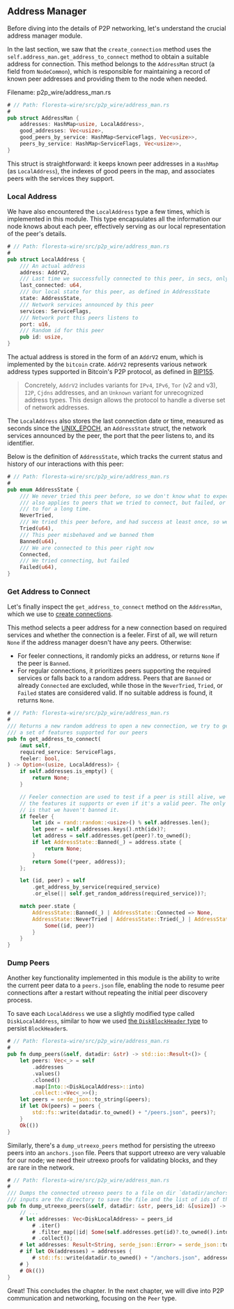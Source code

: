 ## Address Manager

Before diving into the details of P2P networking, let's understand the crucial address manager module.

In the last section, we saw that the `create_connection` method uses the `self.address_man.get_address_to_connect` method to obtain a suitable address for connection. This method belongs to the `AddressMan` struct (a field from `NodeCommon`), which is responsible for maintaining a record of known peer addresses and providing them to the node when needed.

Filename: p2p_wire/address_man.rs

```rust
# // Path: floresta-wire/src/p2p_wire/address_man.rs
#
pub struct AddressMan {
    addresses: HashMap<usize, LocalAddress>,
    good_addresses: Vec<usize>,
    good_peers_by_service: HashMap<ServiceFlags, Vec<usize>>,
    peers_by_service: HashMap<ServiceFlags, Vec<usize>>,
}
```

This struct is straightforward: it keeps known peer addresses in a `HashMap` (as `LocalAddress`), the indexes of good peers in the map, and associates peers with the services they support.

### Local Address

We have also encountered the `LocalAddress` type a few times, which is implemented in this module. This type encapsulates all the information our node knows about each peer, effectively serving as our local representation of the peer's details.

```rust
# // Path: floresta-wire/src/p2p_wire/address_man.rs
#
pub struct LocalAddress {
    /// An actual address
    address: AddrV2,
    /// Last time we successfully connected to this peer, in secs, only relevant if state == State::Tried
    last_connected: u64,
    /// Our local state for this peer, as defined in AddressState
    state: AddressState,
    /// Network services announced by this peer
    services: ServiceFlags,
    /// Network port this peers listens to
    port: u16,
    /// Random id for this peer
    pub id: usize,
}
```

The actual address is stored in the form of an `AddrV2` enum, which is implemented by the `bitcoin` crate. `AddrV2` represents various network address types supported in Bitcoin's P2P protocol, as defined in [BIP155](https://github.com/bitcoin/bips/blob/master/bip-0155.mediawiki).

> Concretely, `AddrV2` includes variants for `IPv4`, `IPv6`, `Tor` (v2 and v3), `I2P`, `Cjdns` addresses, and an `Unknown` variant for unrecognized address types. This design allows the protocol to handle a diverse set of network addresses.

The `LocalAddress` also stores the last connection date or time, measured as seconds since the [UNIX_EPOCH](https://en.wikipedia.org/wiki/Unix_time), an `AddressState` struct, the network services announced by the peer, the port that the peer listens to, and its identifier.

Below is the definition of `AddressState`, which tracks the current status and history of our interactions with this peer:

```rust
# // Path: floresta-wire/src/p2p_wire/address_man.rs
#
pub enum AddressState {
    /// We never tried this peer before, so we don't know what to expect. This variant
    /// also applies to peers that we tried to connect, but failed, or we didn't connect
    /// to for a long time.
    NeverTried,
    /// We tried this peer before, and had success at least once, so we know what to expect
    Tried(u64),
    /// This peer misbehaved and we banned them
    Banned(u64),
    /// We are connected to this peer right now
    Connected,
    /// We tried connecting, but failed
    Failed(u64),
}
```

### Get Address to Connect

Let's finally inspect the `get_address_to_connect` method on the `AddressMan`, which we use to [create connections](ch06-03-opening-connections.md#create-connection).

This method selects a peer address for a new connection based on required services and whether the connection is a feeler. First of all, we will return `None` if the address manager doesn't have any peers. Otherwise:

- For feeler connections, it randomly picks an address, or returns `None` if the peer is `Banned`.
- For regular connections, it prioritizes peers supporting the required services or falls back to a random address. Peers that are `Banned` or already `Connected` are excluded, while those in the `NeverTried`, `Tried`, or `Failed` states are considered valid. If no suitable address is found, it returns `None`.

```rust
# // Path: floresta-wire/src/p2p_wire/address_man.rs
#
/// Returns a new random address to open a new connection, we try to get addresses with
/// a set of features supported for our peers
pub fn get_address_to_connect(
    &mut self,
    required_service: ServiceFlags,
    feeler: bool,
) -> Option<(usize, LocalAddress)> {
    if self.addresses.is_empty() {
        return None;
    }

    // Feeler connection are used to test if a peer is still alive, we don't care about
    // the features it supports or even if it's a valid peer. The only thing we care about
    // is that we haven't banned it.
    if feeler {
        let idx = rand::random::<usize>() % self.addresses.len();
        let peer = self.addresses.keys().nth(idx)?;
        let address = self.addresses.get(peer)?.to_owned();
        if let AddressState::Banned(_) = address.state {
            return None;
        }
        return Some((*peer, address));
    };

    let (id, peer) = self
        .get_address_by_service(required_service)
        .or_else(|| self.get_random_address(required_service))?;

    match peer.state {
        AddressState::Banned(_) | AddressState::Connected => None,
        AddressState::NeverTried | AddressState::Tried(_) | AddressState::Failed(_) => {
            Some((id, peer))
        }
    }
}
```

### Dump Peers

Another key functionality implemented in this module is the ability to write the current peer data to a `peers.json` file, enabling the node to resume peer connections after a restart without repeating the initial peer discovery process.

To save each `LocalAddress` we use a slightly modified type called `DiskLocalAddress`, similar to how we used [the `DiskBlockHeader` type](ch02-02-bestchain-and-diskblockheader.md#diskblockheader) to persist `BlockHeader`s.

```rust
# // Path: floresta-wire/src/p2p_wire/address_man.rs
#
pub fn dump_peers(&self, datadir: &str) -> std::io::Result<()> {
    let peers: Vec<_> = self
        .addresses
        .values()
        .cloned()
        .map(Into::<DiskLocalAddress>::into)
        .collect::<Vec<_>>();
    let peers = serde_json::to_string(&peers);
    if let Ok(peers) = peers {
        std::fs::write(datadir.to_owned() + "/peers.json", peers)?;
    }
    Ok(())
}
```

Similarly, there's a `dump_utreexo_peers` method for persisting the utreexo peers into an `anchors.json` file. Peers that support utreexo are very valuable for our node; we need their utreexo proofs for validating blocks, and they are rare in the network.

```rust
# // Path: floresta-wire/src/p2p_wire/address_man.rs
#
/// Dumps the connected utreexo peers to a file on dir `datadir/anchors.json` in json format `
/// inputs are the directory to save the file and the list of ids of the connected utreexo peers
pub fn dump_utreexo_peers(&self, datadir: &str, peers_id: &[usize]) -> std::io::Result<()> {
    // ...
    # let addresses: Vec<DiskLocalAddress> = peers_id
        # .iter()
        # .filter_map(|id| Some(self.addresses.get(id)?.to_owned().into()))
        # .collect();
    # let addresses: Result<String, serde_json::Error> = serde_json::to_string(&addresses);
    # if let Ok(addresses) = addresses {
        # std::fs::write(datadir.to_owned() + "/anchors.json", addresses)?;
    # }
    # Ok(())
}
```

Great! This concludes the chapter. In the next chapter, we will dive into P2P communication and networking, focusing on the `Peer` type.
